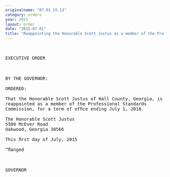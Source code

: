 ```yaml
---
originalname: "07.01.15.13"
category: orders
year: 2015
layout: order
date: "2015-07-01"
title: "Reappointing the Honorable Scott Justus as a member of the Professional Standards Commission"
---
```

<pre>
 

EXECUTIVE ORDER

 

BY THE GOVERNOR:

ORDERED:

That the Honorable Scott Justus of Hall County, Georgia, is
reappointed as a member of the Professional Standards
Commission, for a term of ofﬁce ending July 1, 2018.

The Honorable Scott Justus
5500 McEver Road
Oakwood, Georgia 30566

This ﬁrst day of July, 2015

“ﬂanged

 

GOVERNOR

 

</pre>
